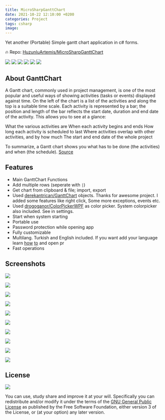 ```yaml
---
title: MicroSharpGanttChart
date: 2021-10-22 12:10:00 +0200
categories: Project
tags: csharp
image: 
---
```


Yet another (Portable) Simple gantt chart application in c# forms.

🔥 Repo: [HuzunluArtemis/MicroSharpGanttChart](https://gitlab.com/HuzunluArtemis/MicroSharpGanttChart)

[![](https://img.shields.io/gitlab/license/HuzunluArtemis/MicroSharpGanttChart?style=flat)](#)
[![](https://visitor-badge.laobi.icu/badge?page_id=huzunluartemis.MicroSharpGanttChart)](#)
[![](https://img.shields.io/twitter/follow/huzunluartemis?&label=twitter&color=blue&style=flat&logo=twitter)](https://twitter.com/HuzunluArtemis)
[![](https://img.shields.io/badge/telegram-up-blue?style=for-the-badge&logo=telegram&logoColor=blue&style=flat)](https://t.me/HuzunluArtemis)
[![](https://img.shields.io/endpoint?style=flat&url=https%3A%2F%2Frunkit.io%2Fdamiankrawczyk%2Ftelegram-badge%2Fbranches%2Fmaster%3Furl%3Dhttps%3A%2F%2Ft.me/HuzunluArtemis)](https://t.me/HuzunluArtemis)
[![](https://img.shields.io/badge/artemis.pages-.dev-blue?style=flat&logo=devdotto&style=flat)](https://artemis.pages.dev/)

## About GanttChart

A Gantt chart, commonly used in project management, is one of the most popular and useful ways of showing activities (tasks or events) displayed against time. On the left of the chart is a list of the activities and along the top is a suitable time scale. Each activity is represented by a bar; the position and length of the bar reflects the start date, duration and end date of the activity. This allows you to see at a glance:

What the various activities are
When each activity begins and ends
How long each activity is scheduled to last
Where activities overlap with other activities, and by how much
The start and end date of the whole project

To summarize, a Gantt chart shows you what has to be done (the activities) and when (the schedule). [Source](https://www.gantt.com/)

## Features

- Main GanttChart Functions
- Add multiple rows (seperate with `|`)
- Get chart from clipboard & file; import, export
- Used [derekantrican/GanttChart](https://github.com/derekantrican/GanttChart) objects. Thanks for awesome project. I added some features like right click, Some more exceptions, events etc.
- Used [drogoganor/ColorPickerWPF](https://github.com/drogoganor/ColorPickerWPF) as color picker. System colorpicker also included. See in settings.
- Start when system starting
- Portable use
- Password protection while opening app
- Fully customizable
- Multilang. Turkish and English included. If you want add your language learn [how](https://stackoverflow.com/questions/32989100/how-to-make-multi-language-app-in-winforms) [to](https://www.codeproject.com/Tips/580043/How-to-make-a-multi-language-application-in-Csharp) and open pr
- Fast operations

## Screenshots
![](https://i.ibb.co/k0Mhhxy/176225871-c7bf079f-c6cd-474b-9c1f-4006bb02dc19.png)

![](https://i.ibb.co/SsTDqfQ/176225959-c399a19f-cb84-4f74-b0e4-7f36e18195de.png)

![](https://i.ibb.co/bzWdcQN/176226001-9a68c5cf-f4b1-4fe0-95db-e831a53a3348.png)

![](https://i.ibb.co/NKqQKT6/176226107-267d8c84-94c6-4335-ac30-c0f4a2fb9073.png)

![](https://i.ibb.co/hYm9Skz/176226154-7a660028-8c1b-4bab-b71f-44df66969a11.png)

![](https://i.ibb.co/XWzWdTx/176226326-6f06485c-4016-4b02-b51d-9e70c7e088c1.png)

![](https://i.ibb.co/WH9Wpz8/176226413-56d38192-a7e2-41b6-829a-8f00c44d2dd1.png)

![](https://i.ibb.co/3rXJFgv/176226529-8dd320a0-801c-48b4-87f7-e3881da3321b.png)

![](https://i.ibb.co/tx1XtYk/176226694-bc454dc0-5fd3-44ce-8551-08d18ce6efc6.png)

![](https://i.ibb.co/w77Wq55/176226752-7f916681-b083-466c-a220-6c842cfcf21e.png)

## License

![](https://www.gnu.org/graphics/gplv3-127x51.png)

You can use, study share and improve it at your will. Specifically you can redistribute and/or modify it under the terms of the [GNU General Public License](https://www.gnu.org/licenses/gpl-3.0.html) as published by the Free Software Foundation, either version 3 of the License, or (at your option) any later version. 
